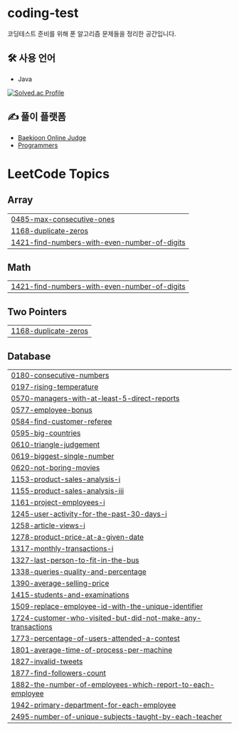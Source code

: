 # coding-test

코딩테스트 준비를 위해 푼 알고리즘 문제들을 정리한 공간입니다.

## 🛠 사용 언어
- Java

[![Solved.ac Profile](http://mazassumnida.wtf/api/v2/generate_badge?boj=minu0703)](https://solved.ac/minu0703/)

## ✍️ 풀이 플랫폼
- [Baekjoon Online Judge](https://www.acmicpc.net/)
- [Programmers](https://programmers.co.kr/)

<!---LeetCode Topics Start-->
# LeetCode Topics
## Array
|  |
| ------- |
| [0485-max-consecutive-ones](https://github.com/choiminu/coding-test/tree/master/0485-max-consecutive-ones) |
| [1168-duplicate-zeros](https://github.com/choiminu/coding-test/tree/master/1168-duplicate-zeros) |
| [1421-find-numbers-with-even-number-of-digits](https://github.com/choiminu/coding-test/tree/master/1421-find-numbers-with-even-number-of-digits) |
## Math
|  |
| ------- |
| [1421-find-numbers-with-even-number-of-digits](https://github.com/choiminu/coding-test/tree/master/1421-find-numbers-with-even-number-of-digits) |
## Two Pointers
|  |
| ------- |
| [1168-duplicate-zeros](https://github.com/choiminu/coding-test/tree/master/1168-duplicate-zeros) |
## Database
|  |
| ------- |
| [0180-consecutive-numbers](https://github.com/choiminu/coding-test/tree/master/0180-consecutive-numbers) |
| [0197-rising-temperature](https://github.com/choiminu/coding-test/tree/master/0197-rising-temperature) |
| [0570-managers-with-at-least-5-direct-reports](https://github.com/choiminu/coding-test/tree/master/0570-managers-with-at-least-5-direct-reports) |
| [0577-employee-bonus](https://github.com/choiminu/coding-test/tree/master/0577-employee-bonus) |
| [0584-find-customer-referee](https://github.com/choiminu/coding-test/tree/master/0584-find-customer-referee) |
| [0595-big-countries](https://github.com/choiminu/coding-test/tree/master/0595-big-countries) |
| [0610-triangle-judgement](https://github.com/choiminu/coding-test/tree/master/0610-triangle-judgement) |
| [0619-biggest-single-number](https://github.com/choiminu/coding-test/tree/master/0619-biggest-single-number) |
| [0620-not-boring-movies](https://github.com/choiminu/coding-test/tree/master/0620-not-boring-movies) |
| [1153-product-sales-analysis-i](https://github.com/choiminu/coding-test/tree/master/1153-product-sales-analysis-i) |
| [1155-product-sales-analysis-iii](https://github.com/choiminu/coding-test/tree/master/1155-product-sales-analysis-iii) |
| [1161-project-employees-i](https://github.com/choiminu/coding-test/tree/master/1161-project-employees-i) |
| [1245-user-activity-for-the-past-30-days-i](https://github.com/choiminu/coding-test/tree/master/1245-user-activity-for-the-past-30-days-i) |
| [1258-article-views-i](https://github.com/choiminu/coding-test/tree/master/1258-article-views-i) |
| [1278-product-price-at-a-given-date](https://github.com/choiminu/coding-test/tree/master/1278-product-price-at-a-given-date) |
| [1317-monthly-transactions-i](https://github.com/choiminu/coding-test/tree/master/1317-monthly-transactions-i) |
| [1327-last-person-to-fit-in-the-bus](https://github.com/choiminu/coding-test/tree/master/1327-last-person-to-fit-in-the-bus) |
| [1338-queries-quality-and-percentage](https://github.com/choiminu/coding-test/tree/master/1338-queries-quality-and-percentage) |
| [1390-average-selling-price](https://github.com/choiminu/coding-test/tree/master/1390-average-selling-price) |
| [1415-students-and-examinations](https://github.com/choiminu/coding-test/tree/master/1415-students-and-examinations) |
| [1509-replace-employee-id-with-the-unique-identifier](https://github.com/choiminu/coding-test/tree/master/1509-replace-employee-id-with-the-unique-identifier) |
| [1724-customer-who-visited-but-did-not-make-any-transactions](https://github.com/choiminu/coding-test/tree/master/1724-customer-who-visited-but-did-not-make-any-transactions) |
| [1773-percentage-of-users-attended-a-contest](https://github.com/choiminu/coding-test/tree/master/1773-percentage-of-users-attended-a-contest) |
| [1801-average-time-of-process-per-machine](https://github.com/choiminu/coding-test/tree/master/1801-average-time-of-process-per-machine) |
| [1827-invalid-tweets](https://github.com/choiminu/coding-test/tree/master/1827-invalid-tweets) |
| [1877-find-followers-count](https://github.com/choiminu/coding-test/tree/master/1877-find-followers-count) |
| [1882-the-number-of-employees-which-report-to-each-employee](https://github.com/choiminu/coding-test/tree/master/1882-the-number-of-employees-which-report-to-each-employee) |
| [1942-primary-department-for-each-employee](https://github.com/choiminu/coding-test/tree/master/1942-primary-department-for-each-employee) |
| [2495-number-of-unique-subjects-taught-by-each-teacher](https://github.com/choiminu/coding-test/tree/master/2495-number-of-unique-subjects-taught-by-each-teacher) |
<!---LeetCode Topics End-->